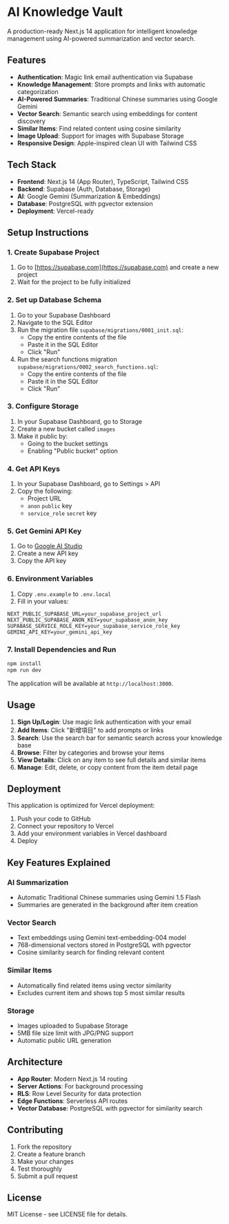 # AI Knowledge Vault

A production-ready Next.js 14 application for intelligent knowledge management using AI-powered summarization and vector search.

## Features

- **Authentication**: Magic link email authentication via Supabase
- **Knowledge Management**: Store prompts and links with automatic categorization
- **AI-Powered Summaries**: Traditional Chinese summaries using Google Gemini
- **Vector Search**: Semantic search using embeddings for content discovery
- **Similar Items**: Find related content using cosine similarity
- **Image Upload**: Support for images with Supabase Storage
- **Responsive Design**: Apple-inspired clean UI with Tailwind CSS

## Tech Stack

- **Frontend**: Next.js 14 (App Router), TypeScript, Tailwind CSS
- **Backend**: Supabase (Auth, Database, Storage)
- **AI**: Google Gemini (Summarization & Embeddings)
- **Database**: PostgreSQL with pgvector extension
- **Deployment**: Vercel-ready

## Setup Instructions

### 1. Create Supabase Project

1. Go to [https://supabase.com](https://supabase.com) and create a new project
2. Wait for the project to be fully initialized

### 2. Set up Database Schema

1. Go to your Supabase Dashboard
2. Navigate to the SQL Editor
3. Run the migration file `supabase/migrations/0001_init.sql`:
   - Copy the entire contents of the file
   - Paste it in the SQL Editor
   - Click "Run"
4. Run the search functions migration `supabase/migrations/0002_search_functions.sql`:
   - Copy the entire contents of the file
   - Paste it in the SQL Editor  
   - Click "Run"

### 3. Configure Storage

1. In your Supabase Dashboard, go to Storage
2. Create a new bucket called `images`
3. Make it public by:
   - Going to the bucket settings
   - Enabling "Public bucket" option

### 4. Get API Keys

1. In your Supabase Dashboard, go to Settings > API
2. Copy the following:
   - Project URL
   - `anon` `public` key
   - `service_role` `secret` key

### 5. Get Gemini API Key

1. Go to [Google AI Studio](https://makersuite.google.com/app/apikey)
2. Create a new API key
3. Copy the API key

### 6. Environment Variables

1. Copy `.env.example` to `.env.local`
2. Fill in your values:

```env
NEXT_PUBLIC_SUPABASE_URL=your_supabase_project_url
NEXT_PUBLIC_SUPABASE_ANON_KEY=your_supabase_anon_key
SUPABASE_SERVICE_ROLE_KEY=your_supabase_service_role_key
GEMINI_API_KEY=your_gemini_api_key
```

### 7. Install Dependencies and Run

```bash
npm install
npm run dev
```

The application will be available at `http://localhost:3000`.

## Usage

1. **Sign Up/Login**: Use magic link authentication with your email
2. **Add Items**: Click "新增項目" to add prompts or links
3. **Search**: Use the search bar for semantic search across your knowledge base
4. **Browse**: Filter by categories and browse your items
5. **View Details**: Click on any item to see full details and similar items
6. **Manage**: Edit, delete, or copy content from the item detail page

## Deployment

This application is optimized for Vercel deployment:

1. Push your code to GitHub
2. Connect your repository to Vercel
3. Add your environment variables in Vercel dashboard
4. Deploy

## Key Features Explained

### AI Summarization
- Automatic Traditional Chinese summaries using Gemini 1.5 Flash
- Summaries are generated in the background after item creation

### Vector Search  
- Text embeddings using Gemini text-embedding-004 model
- 768-dimensional vectors stored in PostgreSQL with pgvector
- Cosine similarity search for finding relevant content

### Similar Items
- Automatically find related items using vector similarity
- Excludes current item and shows top 5 most similar results

### Storage
- Images uploaded to Supabase Storage
- 5MB file size limit with JPG/PNG support
- Automatic public URL generation

## Architecture

- **App Router**: Modern Next.js 14 routing
- **Server Actions**: For background processing
- **RLS**: Row Level Security for data protection  
- **Edge Functions**: Serverless API routes
- **Vector Database**: PostgreSQL with pgvector for similarity search

## Contributing

1. Fork the repository
2. Create a feature branch
3. Make your changes
4. Test thoroughly
5. Submit a pull request

## License

MIT License - see LICENSE file for details.